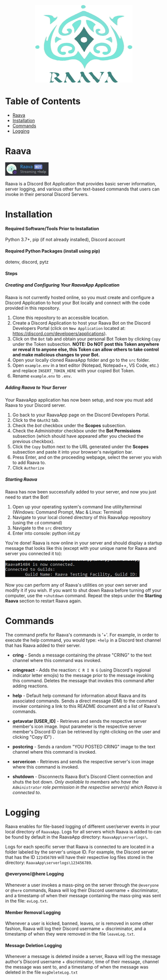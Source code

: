 <p align="center">
    <img src="images/raavaLogoNoBG.png" height="250" width="312.5">
</p>

# Table of Contents
* [Raava](#raava)
* [Installation](#installation)
* [Commands](#commands)
* [Logging](#logging)

<a name="raava"/>

# Raava
<p>
    <img src="images/raavaOnline.jpg">
</p>

Raava is a Discord Bot Application that provides basic server information, server logging, and various other fun text-based commands that users can invoke in their personal Discord Servers.

<a name="installation"/>

# Installation
#### Required Software/Tools Prior to Installation 
Python 3.7+, pip (if not already installed), Discord account

#### Required Python Packages (install using pip) 
dotenv, discord, pytz 

#### Steps
##### Creating and Configuring Your RaavaApp Application
Raava is not currently hosted online, so you must create and configure a Discord Application to host your Bot locally and connect with the code provided in this repository.

1. Clone this repository to an accessible location.
2. Create a Discord Application to host your Raava Bot on the Discord Developers Portal (click on `New Application` located at: https://discord.com/developers/applications).
3. Click on the `Bot` tab and obtain your personal Bot Token by clicking `Copy` under the Token subsection.
    **NOTE: Do NOT post this Token anywhere or reveal it to anyone else, this Token can allow others to take control and make malicious changes to your Bot.**
4. Open your locally cloned RaavaApp folder and go to the `src` folder.
5. Open `example.env` in a text editor (Notepad, Notepad++, VS Code, etc.) and replace `INSERT_TOKEN_HERE` with your copied Bot Token.
6. Rename `example.env` to `.env`.

##### Adding Raava to Your Server
Your RaavaApp application has now been setup, and now you must add Raava to your Discord server.

1. Go back to your RaavaApp page on the Discord Developers Portal.
2. Click to the `OAuth2` tab.
3. Check the *bot* checkbox under the **Scopes** subsection.
4. Check the *Administrator* checkbox under the **Bot Permissions** subsection (which should have appeared after you checked the previous checkbox).
5. Click the `Copy` button next to the URL generated under the **Scopes** subsection and paste it into your browser's navigation bar.  
6. Press Enter, and on the proceeding webpage, select the server you wish to add Raava to.
7. Click `Authorize` 

##### Starting Raava
Raava has now been successfully added to your server, and now you just need to start the Bot!
1. Open up your operating system's command line utility/terminal (Windows: Command Prompt, Mac & Linux: Terminal)
2. Navigate to your local cloned directory of this RaavaApp repository (using the `cd` command)
3. Navigate to the `src` directory
4. Enter into console: python init.py

You're done! Raava is now online in your server and should display a startup message that looks like this (except with your unique name for Raava and server you connected it to):

<p>
    <img src="images/raavaStartup.jpg">
</p>

Now you can perform any of Raava's utilities on your own server and modify it if you wish. If you want to shut down Raava before turning off your computer, use the `+shutdown` command. Repeat the steps under the **Starting Raava** section to restart Raava again. 

<a name="commands"/>

# Commands
The command prefix for Raava's commands is '+'. For example, in order to execute the help command, you would type: `+help` in a Discord text channel that has Raava added to their server.

* **cring** - Sends a message containing the phrase "CRING" to the text channel where this command was invoked.

* **cringreact** - Adds the reaction: `C R I N G` (using Discord's regional indicator letter emojis) to the message prior to the message invoking this command. Deletes the message that invokes this command after adding reactions. 

* **help** - Default help command for information about Raava and its associated commands. Sends a direct message (DM) to the command invoker containing a link to this README document and a list of Raava's commands.

* **getavatar \[USER_ID\]** - Retrieves and sends the respective server member's icon image. Input parameter is the respective server member's Discord ID (can be retrieved by right-clicking on the user and clicking "Copy ID") .

* **postcring** - Sends a random "YOU POSTED CRING" image to the text channel where this command is invoked.

* **servericon** - Retrieves and sends the respective server's icon image where this command is invoked.

* **shutdown** - Disconnects Raava Bot's Discord Client connection and shuts the bot down. *Only available to members who have the `Administrator` role permission in the respective server(s) which Raava is connected to*.

<a name="logging"/>

# Logging
Raava enables for file-based logging of different user/server events in your local directory of `RaavaApp`. Logs for all servers which Raava is added to can be found by default in the RaavaApp directory: `RaavaApp\serverlogs\`. 

Logs for each specific server that Raava is connected to are located in a folder labeled by the server's unique ID. For example, the Discord server that has the ID `123456789` will have their respective log files stored in the directory: `RaavaApp\serverlogs\123456789`.

#### \@everyone/\@here Logging
Whenever a user invokes a mass-ping on the server through the `@everyone` or `@here` commands, Raava will log their Discord username + discriminator, and a timestamp of when their message containing the mass-ping was sent in the file: `evLog.txt`. 

#### Member Removal Logging
Whenever a user is kicked, banned, leaves, or is removed in some other fashion, Raava will log their Discord username + discriminator, and a timestamp of when they were removed in the file `leaveLog.txt`.

#### Message Deletion Logging
Whenever a message is deleted inside a server, Raava will log the message author's Discord username + discriminator, time of their message, channel the message was sent to, and a timestamp of when the message was deleted in the file `msgDeleteLog.txt` 
